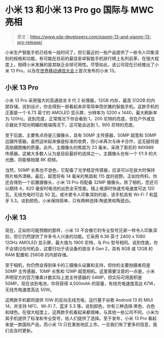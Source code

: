 # 小米 13 和小米 13 Pro go 国际与 MWC 亮相

> 原文：<https://www.xda-developers.com/xiaomi-13-and-xiaomi-13-pro-release/>

小米生产智能手机已经有一段时间了，但它最近的一些产品提供了一些令人印象深刻的规格和功能，有可能在目前的最佳安卓智能手机排行榜上名列前茅。在很大程度上，阻碍小米发展的是其缺乏全球可用性。尽管如此，该公司现在已经推出了小米 13 Pro，以及在[世界移动通信大会](https://www.xda-developers.com/mwc-2023/)上首次发布的小米 13。

## 小米 13 Pro

小米 13 Pro 采用强大的高通骁龙 8 代 2 处理器，12GB 内存，最高 512GB 的内部存储。说到设计，你会得到一部看起来非常简单而优雅的智能手机。这款手机的正面是一个 6.73 英寸的 AMOLED 显示屏，分辨率为 3200 x 1440，最大刷新率为 120Hz。说到亮度，正常情况下你会看到 1，200 尼特的亮度，但在户外或显示器处于阳光明媚的极端情况下，这可能会达到 1，900 尼特的亮度。

至于后面，主要焦点将是三摄像头，具有 50MP 主传感器，50MP 超宽和 50MP 远摄传感器。虽然这听起来像是标准的收费，但小米再次与徕卡合作，这无疑将提高拍摄图像的质量。此外，主摄像头的焦距为 23 毫米，采用了索尼的 IMX989 传感器，这被大多数人认为是目前最好的选择之一。主摄像头也有一个 f/1.9 的大光圈，将能够拍摄 8K 视频。

当然，50MP 长焦也不逊色，它配备了光学稳定传感器，应该可以在放大时保持照片格外清晰。最后，超宽将有 14 毫米的焦距和 115 度的视野。正如你所料，你还会得到一个前置摄像头，小米 13 Pro 将配备 32MP 摄像头。除了相机，您还可以期待 4，820 毫安时电池的出色全天性能，插上电源时快速充电速度可达 120 瓦，无线充电时可达 50 瓦。或许更令人印象深刻的是，该手机具有 Wi-Fi 7 和蓝牙 5.3。谈到颜色，小米保持简单，只有两种选择:陶瓷黑和陶瓷白。

## 小米 13

现在，正如你可能预期的那样，小米 13 不会像它的专业型号兄弟一样令人印象深刻，但它仍然提供了许多令人兴奋的功能。它采用 6.36 英寸 2400 x 1080 120Hz AMOLED 显示屏，最大值为 1900 尼特，与 Pro 型号相同。说到性能，你不会错过任何机会，这要归功于该设备的骁龙 8 Gen 2，具有 8GB 或 12GB 的 RAM 配置和 256GB 的内部存储。

至于相机，你仍然会得到徕卡的三摄像头设置和支持，但你的主要拍摄者将是 50MP 主传感器，10MP 长焦和 12MP 超宽相机。这里需要注意的一点是，小米声明官方的百万像素计数实际上是主传感器的 54MP，但实际可用面积是 50MP。现在谈到电池，你将获得 4,500mAh 的容量，有线充电速度高达 67W，无线充电速度高达 50W。

这两款手机都将提供 10W 的反向无线充电，运行基于谷歌 Android 13 的 MIUI 14，并支持 NFC、Wi-Fi 7、蓝牙 5.3 等。说到颜色，你有三种选择:黑色、白色和绿色。在很大程度上，这两款手机看起来都很棒，与其他一些公司不同，小米为其手机提供了标准和专业型号，给人们提供了选择。至于发布，小米 13 Pro 看起来是一款国际产品，而小米 13 只在某些地区上市。一旦我们有了更多的信息，我们会及时更新。